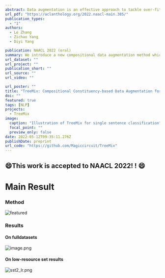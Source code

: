 ```yaml
---
abstract: Data augmentation is an effective approach to tackle over-fitting. Many previous works have proposed different data augmentations strategies for NLP, such as noise injection, word replacement,  back-translation etc. Though effective, they missed one important characteristic of language--compositionality, meaning of a complex expression is built from its sub-parts. Motivated by this, we propose a compositional data augmentation approach for natural language understanding called TreeMix. Specifically, TreeMix leverages constituency parsing tree to decompose sentences into constituent sub-structures and the Mixup data augmentation technique to recombine them to generate new sentences. Compared with previous approaches, TreeMix introduces greater diversity to the samples generated and encourages models to learn compositionality of NLP data. Extensive experiments on text classification and semantic parsing benchmarks demonstrate that TreeMix outperforms current state-of-the-art data augmentation methods.
url_pdf: "https://aclanthology.org/2022.naacl-main.385/"
publication_types:
  - "1"
authors:
  - Le Zhang
  - Zichao Yang
  - Diyi Yang

publication: NAACL 2022 (oral)
summary: We introduce a new compositional data augmentation method which encourages models to learn compositionality of NLP data and outperforms current state-of-the-art data augmentation methods on several benchmarks.
url_dataset: ""
url_project: ""
publication_short: ""
url_source: ""
url_video: ""

url_poster: ""
title: "TreeMix: Compositional Constituency-based Data Augmentation for Natural Language Understanding"
doi: ""
featured: true
tags: [NLP]
projects:
  - TreeMix
image:
  caption: "Illustration of TreeMix for single sentence classification"
  focal_point: ""
  preview_only: false
date: 2022-05-12T09:35:11.276Z
publishDate: preprint
url_code: "https://github.com/Magiccircuit/TreeMix"
---
```


##  :smile:This work is accepted to NAACL 2022! ! :smile:

# Main Result 

### Method 

![featured](https://s2.loli.net/2022/01/16/zDUb8F5QErw6Bvf.jpg)

### Results

#### On fulldatasets

![image.png](https://i.loli.net/2021/11/16/j4tEyJ5NpfTWIwA.png)

#### On low-resource set results

![sst2_lr.png](https://i.loli.net/2021/11/16/iOStwlsmyh8zC2Z.png)


